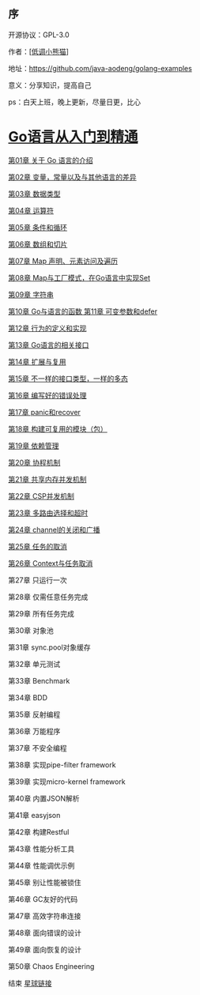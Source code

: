 ## 序
开源协议：GPL-3.0

作者：[<a href="https://github.com/java-aodeng">低调小熊猫</a>]

地址：https://github.com/java-aodeng/golang-examples

意义：分享知识，提高自己

ps：白天上班，晚上更新，尽量日更，比心

<h1><a href="https://github.com/java-aodeng/golang-examples">Go语言从入门到精通</a></h1>

<a href="https://github.com/java-aodeng/golang-examples/blob/master/go-01/1.md">第01章 关于 Go 语言的介绍</a> 

<a href="https://github.com/java-aodeng/golang-examples/blob/master/go-02/1.md">第02章 变量，常量以及与其他语言的差异</a>

<a href="https://github.com/java-aodeng/golang-examples/blob/master/go-03/1.md">第03章 数据类型</a>

<a href="https://github.com/java-aodeng/golang-examples/blob/master/go-04/1.md">第04章 运算符</a>

<a href="https://github.com/java-aodeng/golang-examples/blob/master/go-05/1.md">第05章 条件和循环</a>

<a href="https://github.com/java-aodeng/golang-examples/blob/master/go-06/1.md">第06章 数组和切片</a>

<a href="https://github.com/java-aodeng/golang-examples/blob/master/go-07/1.md">第07章 Map 声明、元素访问及遍历</a>

[第08章 Map与工厂模式，在Go语言中实现Set](https://github.com/java-aodeng/golang-examples/blob/master/go-08/map_ext_test.go) 

[第09章 字符串](https://github.com/java-aodeng/golang-examples/blob/master/go-09/string_test.go) 

[第10章 Go与语言的函数 第11章 可变参数和defer](https://github.com/java-aodeng/golang-examples/blob/master/go-10-11/func_test.go)

[第12章 行为的定义和实现](https://github.com/java-aodeng/golang-examples/blob/master/go-12/encap_test.go)

[第13章 Go语言的相关接口](https://github.com/java-aodeng/golang-examples/blob/master/go-13/interface_test.go)

[第14章 扩展与复用](https://github.com/java-aodeng/golang-examples/blob/master/go-14/extension_test.go) 

[第15章 不一样的接口类型，一样的多态](https://github.com/java-aodeng/golang-examples/blob/master/go-15/empty_interface_test.go) 

[第16章 编写好的错误处理](https://github.com/java-aodeng/golang-examples/blob/master/go-16/err_test.go) 

[第17章 panic和recover](https://github.com/java-aodeng/golang-examples/blob/master/go-17/panic_recover_test.go) 

[第18章 构建可复用的模块（包）](https://github.com/java-aodeng/golang-examples/blob/master/go-18/client/package_test.go)

[第19章 依赖管理](https://github.com/java-aodeng/golang-examples/blob/master/src/go-19/module_package/get_remote_pack_test.go)

[第20章 协程机制](https://github.com/java-aodeng/golang-examples/blob/master/go-20/groutine_test.go)

[第21章 共享内存并发机制](https://github.com/java-aodeng/golang-examples/blob/master/go-21/share_mem_test.go) 

[第22章 CSP并发机制](https://github.com/java-aodeng/golang-examples/blob/master/go-22/async_service_test.go)

[第23章 多路由选择和超时](https://github.com/java-aodeng/golang-examples/blob/master/go-23/select_test.go)

[第24章 channel的关闭和广播](https://github.com/java-aodeng/golang-examples/blob/master/go-24/channel_close_test.go) 

[第25章 任务的取消](https://github.com/java-aodeng/golang-examples/blob/master/go-25/cancel_test.go) 

[第26章 Context与任务取消](https://github.com/java-aodeng/golang-examples/blob/master/go-26/cancel_by_context_test.go)

第27章 只运行一次

第28章 仅需任意任务完成 

第29章 所有任务完成 

第30章 对象池

第31章 sync.pool对象缓存

第32章 单元测试 

第33章 Benchmark

第34章 BDD 

第35章 反射编程

第36章 万能程序

第37章 不安全编程

第38章 实现pipe-filter framework

第39章 实现micro-kernel framework

第40章 内置JSON解析 

第41章 easyjson

第42章 构建Restful 

第43章 性能分析工具

第44章 性能调优示例

第45章 别让性能被锁住 

第46章 GC友好的代码

第47章 高效字符串连接

第48章 面向错误的设计 

第49章 面向恢复的设计

第50章 Chaos Engineering 

结束 <a href="https://t.zsxq.com/qvvzZb2">星球链接</a>
